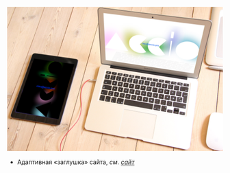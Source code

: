 ![Accio](./images/accio-site-01.png)

* Адаптивная «заглушка» сайта, <i>см. [сайт](https://www.accio.pro/)</i>
